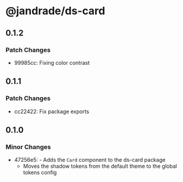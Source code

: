 # @jandrade/ds-card

## 0.1.2

### Patch Changes

-   99985cc: Fixing color contrast

## 0.1.1

### Patch Changes

-   cc22422: Fix package exports

## 0.1.0

### Minor Changes

-   47256e5: - Adds the `Card` component to the ds-card package
    -   Moves the shadow tokens from the default theme to the global tokens config
